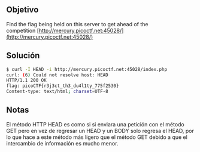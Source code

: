 ## Objetivo
Find the flag being held on this server to get ahead of the competition [http://mercury.picoctf.net:45028/](http://mercury.picoctf.net:45028/)

## Solución
``` bash
$ curl -I HEAD -i http://mercury.picoctf.net:45028/index.php
curl: (6) Could not resolve host: HEAD
HTTP/1.1 200 OK
flag: picoCTF{r3j3ct_th3_du4l1ty_775f2530}
Content-type: text/html; charset=UTF-8

```

## Notas
El método HTTP HEAD es como si si enviara una petición con el método GET pero en vez de regresar un HEAD y un BODY solo regresa el HEAD, por lo que hace a este método más ligero que el método GET debido a que el intercambio de información es mucho menor.

